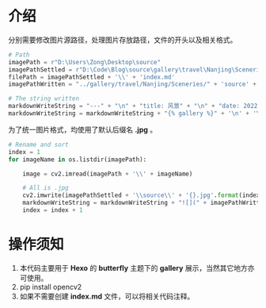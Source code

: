 # 介绍

分别需要修改图片源路径，处理图片存放路径，文件的开头以及相关格式。

```python
# Path
imagePath = r"D:\Users\Zong\Desktop\source"
imagePathSettled = r"D:\Code\Blog\source\gallery\travel\Nanjing\Sceneries"
filePath = imagePathSettled + '\\' + 'index.md'
imagePathWritten = "../gallery/travel/Nanjing/Sceneries/" + 'source' + '/'

# The string written
markdownWriteString = "---" + "\n" + "title: 风景" + "\n" + "date: 2022-06-01 20:20:08" + "\n" + "---" + "\n" + "\n"
markdownWriteString = markdownWriteString + "{% gallery %}" + '\n' + '\n'
```

为了统一图片格式，均使用了默认后缀名 **.jpg** 。

```python
# Rename and sort
index = 1
for imageName in os.listdir(imagePath):

    image = cv2.imread(imagePath + '\\' + imageName)

    # All is .jpg
    cv2.imwrite(imagePathSettled + '\\source\\' + '{}.jpg'.format(index), image)
    markdownWriteString = markdownWriteString + "![](" + imagePathWritten + '{}.jpg'.format(index) + ")" + '\n'
    index = index + 1
```

# 操作须知

1. 本代码主要用于 **Hexo** 的 **butterfly** 主题下的 **gallery** 展示，当然其它地方亦可使用。
2. pip install opencv2
3. 如果不需要创建 **index.md** 文件，可以将相关代码注释。
